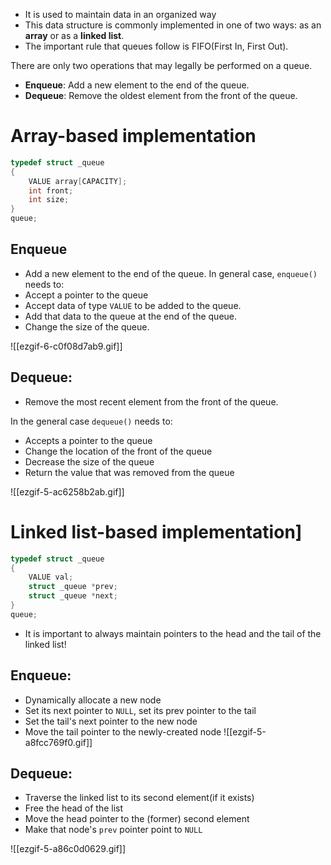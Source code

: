 - It is used to maintain data in an organized way
- This data structure is commonly implemented in one of two ways: as an **array** or as a **linked list**.
- The important rule that queues follow is FIFO(First In, First Out).

There are only two operations that may legally be performed on a queue.
- **Enqueue**: Add a new element to the end of the queue.
- **Dequeue**: Remove the oldest element from the front of the queue.

# Array-based implementation
```C
typedef struct _queue
{
	VALUE array[CAPACITY];
	int front;
	int size;
}
queue;
```

## Enqueue
- Add a new element to the end of the queue.
In general case, `enqueue()` needs to:
- Accept a pointer to the queue
- Accept data of type `VALUE` to be added to the queue.
- Add that data to the queue at the end of the queue.
- Change the size of the queue.

![[ezgif-6-c0f08d7ab9.gif]]

## Dequeue:
- Remove the most recent element from the front of the queue.

In the general case `dequeue()` needs to:
- Accepts a pointer to the queue
- Change the location of the front of the queue
- Decrease the size of the queue
- Return the value that was removed from the queue

![[ezgif-5-ac6258b2ab.gif]]

# Linked list-based implementation]
```C
typedef struct _queue
{
	VALUE val;
	struct _queue *prev;
	struct _queue *next;
}
queue;
```
- It is important to always maintain pointers to the head and the tail of the linked list! 
## Enqueue:
- Dynamically allocate a new node
- Set its next pointer to `NULL`, set its prev pointer to the tail
- Set the tail's next pointer to the new node
- Move the tail pointer to the newly-created node
![[ezgif-5-a8fcc769f0.gif]]

## Dequeue:
- Traverse the linked list to its second element(if it exists)
- Free the head of the list
- Move the head pointer to the (former) second element
- Make that node's `prev` pointer point to `NULL`

![[ezgif-5-a86c0d0629.gif]]
